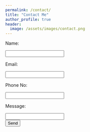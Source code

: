 ```yaml
---
permalink: /contact/
title: "Contact Me"
author_profile: true
header:
  image: /assets/images/contact.png
---
```


<html>
	<body>
		<form action="https://formspree.io/iayanpahwa@gmail.com"
      		method="POST">
    		<p> Name: </p><input type="text" name="name"><br />
    		<p> Email: </p><input type="email" name="_replyto"><br />
    		<p> Phone No: </p><input type="text" name="Phone"><br />
    		<p> Message: </p><input type="text" message="message"><br />
    		<input type="submit" value="Send">
    		<input type="hidden" name="_next" value="/thanks/" />
		</form>
	</body>
</html>			